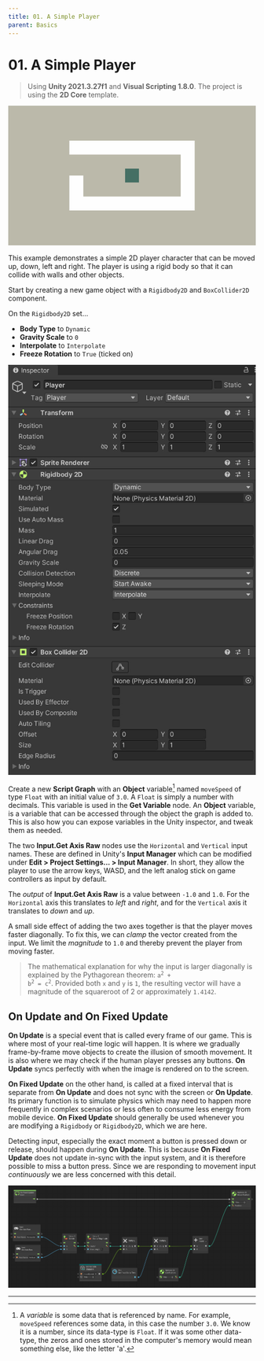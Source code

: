 ```yaml
---
title: 01. A Simple Player
parent: Basics
---
```


# 01. A Simple Player

> Using **Unity 2021.3.27f1** and **Visual Scripting 1.8.0**. The project is using the **2D Core** template.

![Demo](./demo.gif)

This example demonstrates a simple 2D player character that can be moved up, down, left and right. The player is using a rigid body so that it can collide with walls and other objects.

Start by creating a new game object with a `Rigidbody2D` and `BoxCollider2D` component. 

On the `Rigidbody2D` set...

- **Body Type** to `Dynamic`
- **Gravity Scale** to `0`
- **Interpolate** to `Interpolate`
- **Freeze Rotation** to `True` (ticked on)

<img src="./player-inspector.webp" srcset="./player-inspector.webp 2x" alt="Player Inspector">

Create a new **Script Graph** with an **Object** variable[^1] named `moveSpeed` of type `Float` with an initial value of `3.0`. A `Float` is simply a number with decimals. This variable is used in the **Get Variable** node. An **Object** variable, is a variable that can be accessed through the object the graph is added to. This is also how you can expose variables in the Unity inspector, and tweak them as needed.

The two **Input.Get Axis Raw** nodes use the `Horizontal` and `Vertical` input names. These are defined in Unity's **Input Manager** which can be modified under **Edit > Project Settings... > Input Manager**. In short, they allow the player to use the arrow keys, WASD, and the left analog stick on game controllers as input by default.

The *output* of **Input.Get Axis Raw** is a value between `-1.0` and `1.0`. For the `Horizontal` axis this translates to *left* and *right*, and for the `Vertical` axis it translates to *down* and *up*.

A small side effect of adding the two axes together is that the player moves faster diagonally. To fix this, we can *clamp* the vector created from the input. We limit the *magnitude* to `1.0` and thereby prevent the player from moving faster.

> The mathematical explanation for why the input is larger diagonally is explained by the Pythagorean theorem: <code>a<sup>2</sup> + b<sup>2</sup> = c<sup>2</sup></code>. Provided both `x` and `y` is `1`, the resulting vector will have a magnitude of the squareroot of 2 or approximately `1.4142`.

## On Update and On Fixed Update

**On Update** is a special event that is called every frame of our game. This is where most of your real-time logic will happen. It is where we gradually frame-by-frame move objects to create the illusion of smooth movement. It is also where we may check if the human player presses any buttons. **On Update** syncs perfectly with when the image is rendered on to the screen.

**On Fixed Update** on the other hand, is called at a fixed interval that is separate from **On Update** and does not sync with the screen or **On Update**. Its primary function is to simulate physics which may need to happen more frequently in complex scenarios or less often to consume less energy from mobile device. **On Fixed Update** should generally be used whenever you are modifying a `Rigidbody` or `Rigidbody2D`, which we are here.

Detecting input, especially the exact moment a button is pressed down or release, should happen during **On Update**. This is because **On Fixed Update** does not update in-sync with the input system, and it is therefore possible to miss a button press. Since we are responding to movement input *continuously* we are less concerned with this detail.

[<img src="./graph.webp" srcset="./graph.webp 2x" alt="Graph">](./graph.webp)

---

[^1]: A *variable* is some data that is referenced by name. For example, `moveSpeed` references some data, in this case the number `3.0`. We know it is a number, since its data-type is `Float`. If it was some other data-type, the zeros and ones stored in the computer's memory would mean something else, like the letter 'a'.
